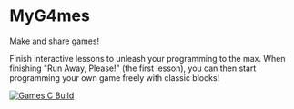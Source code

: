 # MyG4mes
Make and share games!

Finish interactive lessons to unleash your programming to the max. When finishing "Run Away, Please!" (the first lesson), you can then start programming your own game freely with classic blocks!


[![Games C Build](https://github.com/The-TOG/MyG4mes/actions/workflows/c-cpp.yml/badge.svg)](https://github.com/The-TOG/MyG4mes/actions/workflows/c-cpp.yml)
